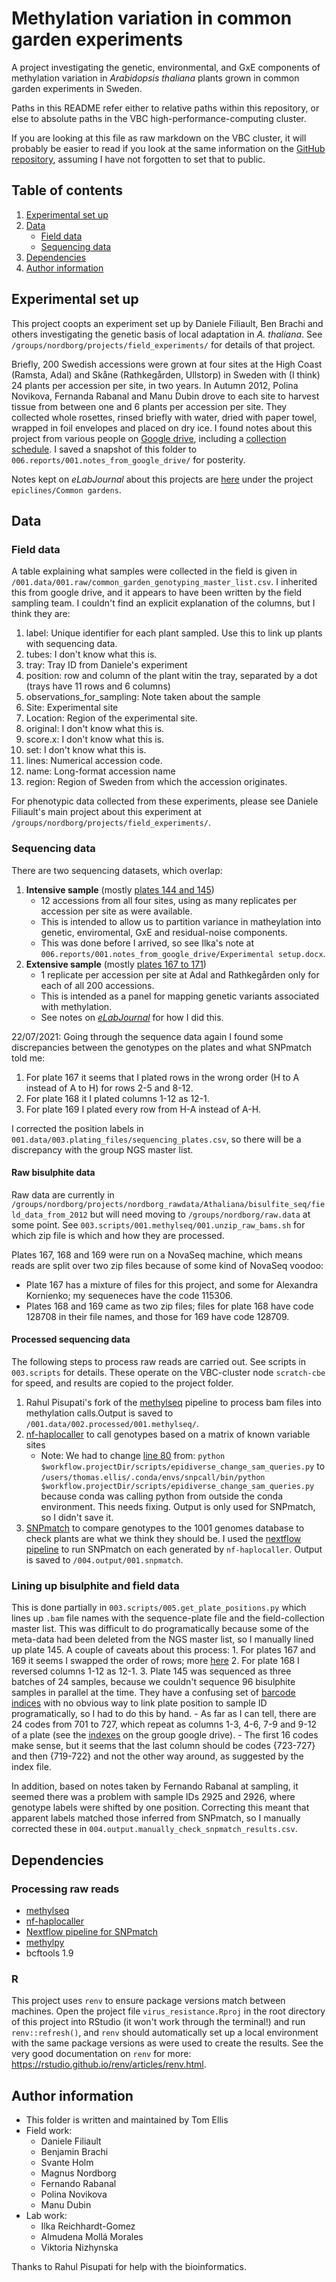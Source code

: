 # Methylation variation in common garden experiments

A project investigating the genetic, environmental, and GxE components of methylation variation in *Arabidopsis thaliana* plants grown in common garden experiments in Sweden.

Paths in this README refer either to relative paths within this repository, or else to absolute paths in the VBC high-performance-computing cluster.

If you are looking at this file as raw markdown on the VBC cluster, it will probably be easier to read if you look at the same information on the [GitHub repository](https://github.com/ellisztamas/methylation-common-garden), assuming I have not forgotten to set that to public.

## Table of contents

1. [Experimental set up](#experimental-set-up)
3. [Data](#data-files)
    * [Field data](#field-data)
    * [Sequencing data](#sequencing-data)
4. [Dependencies](#dependencies)
5. [Author information](#author-information)


## Experimental set up

This project coopts an experiment set up by Daniele Filiault, Ben Brachi and others investigating the genetic basis of local adaptation in *A. thaliana*. See `/groups/nordborg/projects/field_experiments/` for details of that project.

Briefly, 200 Swedish accessions were grown at four sites at the High Coast (Ramsta, Adal) and Skåne (Rathkegården, Ullstorp) in Sweden with (I think) 24 plants per accession per site, in two years. In Autumn 2012, Polina Novikova, Fernanda Rabanal and Manu Dubin drove to each site to harvest tissue from between one and 6 plants per accession per site. They collected whole rosettes, rinsed briefly with water, dried with paper towel, wrapped in foil envelopes and placed on dry ice. I found notes about this project from various people on [Google drive](https://drive.google.com/drive/folders/0B2_HB0VI2ORrWVRGLU0wcm5YMVE), including a [collection schedule](https://drive.google.com/drive/folders/0B2_HB0VI2ORrWVRGLU0wcm5YMVE). I saved a snapshot of this folder to `006.reports/001.notes_from_google_drive/` for posterity.

Notes kept on *eLabJournal* about this projects are [here](https://vbc.elabjournal.com/members/experiments/browser/#view=study&nodeID=45911&page=0&userID=20538&status=0&column=created&order=DESC&search=) under the project `epiclines/Common gardens`.

## Data

### Field data

A table explaining what samples were collected in the field is given in `/001.data/001.raw/common_garden_genotyping_master_list.csv`. I inherited this from google drive, and it appears to have been written by the field sampling team. I couldn't find an explicit explanation of the columns, but I think they are:
    
1. label: Unique identifier for each plant sampled. Use this to link up plants with sequencing data.
2. tubes: I don't know what this is.
3. tray: Tray ID from Daniele's experiment
4. position: row and column of the plant witin the tray, separated by a dot (trays have 11 rows and 6 columns)
5. observations_for_sampling: Note taken about the sample
6. Site: Experimental site
7. Location: Region of the experimental site.
8. original: I don't know what this is.
9. score.x: I don't know what this is.
10. set: I don't know what this is.
11. lines: Numerical accession code.
12. name: Long-format accession name
13. region: Region of Sweden from which the accession originates.

For phenotypic data collected from these experiments, please see Daniele Filiault's main project about this experiment at `/groups/nordborg/projects/field_experiments/`.

### Sequencing data

There are two sequencing datasets, which overlap:

1. **Intensive sample** (mostly [plates 144 and 145](https://docs.google.com/spreadsheets/d/1gX_zYZMaFUk6SMOYTfcjOlv9Mv5vv6ksmSUq_iSSVnU/edit#gid=0))
    * 12 accessions from all four sites, using as many replicates per accession per site as were available.
    * This is intended to allow us to partition variance in matheylation into genetic, enviromental, GxE and residual-noise components.
    * This was done before I arrived, so see Ilka's note at `006.reports/001.notes_from_google_drive/Experimental setup.docx`.
2. **Extensive sample** (mostly [plates 167 to 171](https://docs.google.com/spreadsheets/d/1gX_zYZMaFUk6SMOYTfcjOlv9Mv5vv6ksmSUq_iSSVnU/edit#gid=0))
    * 1 replicate per accession per site at Adal and Rathkegården only for each of all 200 accessions.
    * This is intended as a panel for mapping genetic variants associated with methylation.
    * See notes on [*eLabJournal*](https://vbc.elabjournal.com/members/experiments/browser/#view=experiment&nodeID=227439) for how I did this.

22/07/2021: Going through the sequence data again I found some discrepancies between the genotypes on the plates and what SNPmatch told me:

1. For plate 167 it seems that I plated rows in the wrong order (H to A instead of A to H) for rows 2-5 and 8-12.
2. For plate 168 it I plated columns 1-12 as 12-1. 
3. For plate 169 I plated every row from H-A instead of A-H.

I corrected the position labels in `001.data/003.plating_files/sequencing_plates.csv`, so there will be a discrepancy with the group NGS master list.

#### Raw bisulphite data

Raw data are currently in `/groups/nordborg/projects/nordborg_rawdata/Athaliana/bisulfite_seq/field_data_from_2012` but will need moving to `/groups/nordborg/raw.data` at some point. See `003.scripts/001.methylseq/001.unzip_raw_bams.sh` for which zip file is which and how they are processed.

 Plates 167, 168 and 169 were run on a NovaSeq machine, which means reads are split over two zip files because of some kind of NovaSeq voodoo:
 
 * Plate 167 has a mixture of files for this project, and some for Alexandra Kornienko; my sequeneces have the code 115306.
 * Plates 168 and 169 came as two zip files; files for plate 168 have code 128708 in their file names, and those for 169 have code 128709.

#### Processed sequencing data

The following steps to process raw reads are carried out. See scripts in `003.scripts` for details. These operate on the VBC-cluster node `scratch-cbe` for speed, and results are copied to the project folder.

1. Rahul Pisupati's fork of the [methylseq](https://github.com/rbpisupati/methylseq) pipeline to process bam files into methylation calls.Output is saved to `/001.data/002.processed/001.methylseq/`.
2. [nf-haplocaller](https://github.com/Gregor-Mendel-Institute/nf-haplocaller) to call genotypes based on a matrix of known variable sites
    * Note: We had to change [line 80](https://github.com/Gregor-Mendel-Institute/nf-haplocaller/blob/5c78ec474d728a277eebc2bd8b365bb5841155f7/snps_bsseq.nf#L80) from:
    ```python $workflow.projectDir/scripts/epidiverse_change_sam_queries.py```
    to
    ```/users/thomas.ellis/.conda/envs/snpcall/bin/python $workflow.projectDir/scripts/epidiverse_change_sam_queries.py```
    because conda was calling python from outside the conda environment. This needs fixing. Output is only used for SNPmatch, so I didn't save it.
3. [SNPmatch](https://github.com/Gregor-Mendel-Institute/SNPmatch) to compare genotypes to the 1001 genomes database to check plants are what we think they should be. I used the [nextflow pipeline](https://github.com/rbpisupati/nf-snpmatch) to run SNPmatch on each generated by `nf-haplocaller`. Output is saved to `/004.output/001.snpmatch`.

### Lining up bisulphite and field data
This is done partially in `003.scripts/005.get_plate_positions.py` which lines up `.bam` file names with the sequence-plate file and the field-collection master list. This was difficult to do programatically because some of the meta-data had been deleted from the NGS master list, so I manually lined up plate 145. A couple of caveats about this process:
    1. For plates 167 and 169 it seems I swapped the order of rows; more [here](#sequencing-data)
    2. For plate 168 I reversed columns 1-12 as 12-1.
    3. Plate 145 was sequenced as three batches of 24 samples, because we couldn't sequence 96 bisulphite samples in parallel at the time. They have a confusing set of [barcode indices](https://docs.google.com/spreadsheets/d/1TI9wWU2aYMrvH0-jZjQ9gGqceYwQ1w8qbHFGqrQrBKM/edit#gid=1695237440) with no obvious way to link plate position to sample ID programatically, so I had to do this by hand.
        - As far as I can tell, there are 24 codes from 701 to 727, which repeat as columns 1-3, 4-6, 7-9 and 9-12 of a plate (see the [indexes](https://docs.google.com/spreadsheets/d/1TI9wWU2aYMrvH0-jZjQ9gGqceYwQ1w8qbHFGqrQrBKM/edit#gid=1695237440) on the group google drive).
        - The first 16 codes make sense, but it seems that the last column should be codes {723-727} and then {719-722} and not the other way around, as suggested by the index file.

In addition, based on notes taken by Fernando Rabanal at sampling, it seemed there was a problem with sample IDs 2925 and 2926, where genotype labels were shifted by one position. Correcting this meant that apparent labels matched those inferred from SNPmatch, so I manually corrected these in
`004.output.manually_check_snpmatch_results.csv`.

## Dependencies

### Processing raw reads

* [methylseq](https://github.com/rbpisupati/methylseq)
* [nf-haplocaller](https://github.com/Gregor-Mendel-Institute/nf-haplocaller)
* [Nextflow pipeline for SNPmatch](https://github.com/rbpisupati/nf-snpmatch)
* [methylpy](https://github.com/yupenghe/methylpy)
* bcftools 1.9

### R
This project uses `renv` to ensure package versions match between machines. Open the project file `virus_resistance.Rproj` in the root directory of this project into RStudio (it won't work through the terminal!) and run `renv::refresh()`, and `renv` should automatically set up a local environment with the same package versions as were used to create the results. See the very good documentation on `renv` for more: https://rstudio.github.io/renv/articles/renv.html.

## Author information

* This folder is written and maintained by Tom Ellis
* Field work:
    * Daniele Filiault
    * Benjamin Brachi
    * Svante Holm
    * Magnus Nordborg
    * Fernando Rabanal
    * Polina Novikova
    * Manu Dubin
* Lab work:
    * Ilka Reichhardt-Gomez
    * Almudena Mollá Morales
    * Viktoria Nizhynska

Thanks to Rahul Pisupati for help with the bioinformatics.
